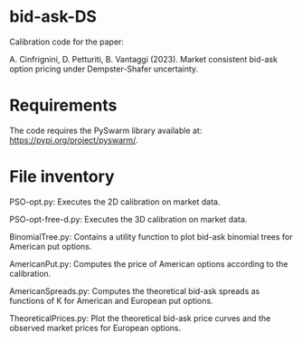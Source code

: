 # bid-ask-DS
Calibration code for the paper:
    
A. Cinfrignini, D. Petturiti, B. Vantaggi (2023). 
Market consistent bid-ask option pricing under Dempster-Shafer uncertainty.

# Requirements
The code requires the PySwarm library available at: https://pypi.org/project/pyswarm/.

# File inventory
PSO-opt.py: Executes the 2D calibration on market data.

PSO-opt-free-d.py: Executes the 3D calibration on market data.

BinomialTree.py: Contains a utility function to plot bid-ask binomial trees for American put options.

AmericanPut.py: Computes the price of American options according to the calibration.

AmericanSpreads.py: Computes the theoretical bid-ask spreads as functions of K for American and European put options.

TheoreticalPrices.py: Plot the theoretical bid-ask price curves and the observed market prices for European options.
